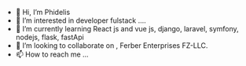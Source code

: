 - 👋 Hi, I’m Phidelis
- 👀 I’m interested in developer fulstack ....
- 🌱 I’m currently learning React js and vue js, django, laravel, symfony, nodejs, flask, fastApi
- 💞️ I’m looking to collaborate on , Ferber Enterprises FZ-LLC.
- 📫 How to reach me ...

<!---
PhidelisDevelike/PhidelisDevelike is a ✨ special ✨ repository because its `README.md` (this file) appears on your GitHub profile.
You can click the Preview link to take a look at your changes.
--->
